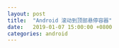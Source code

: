 ```yaml
---
layout: post
title:  "Android 滚动到顶部悬停容器"
date:   2019-01-07 15:00:00 +0800
categories: android
---
```

